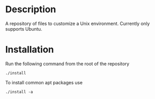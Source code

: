 # Description
A repository of files to customize a Unix environment.
Currently only supports Ubuntu.

# Installation
Run the following command from the root of the repository
```
./install
```
To install common apt packages use
```
./install -a
```
